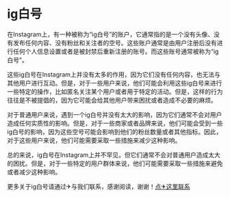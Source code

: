 # ig白号

在Instagram上，有一种被称为“ig白号”的账户，它通常指的是一个没有头像、没有发布任何内容、没有粉丝和关注者的空号。这些账户通常是由用户注册后没有进行任何个人信息设置或者是被封禁后重新注册的账号。而这些账号通常被称为“ig白号”。

这些ig白号在Instagram上并没有太多的作用，因为它们没有任何内容，也无法与其他用户进行互动。但是，对于一些用户来说，他们可能会利用这些ig白号来进行一些特定的操作，比如匿名关注某个用户或者用于特定的活动。但是，这样的行为往往是不被提倡的，因为它可能会给其他用户带来困扰或者造成不必要的麻烦。

对于普通用户来说，遇到一个ig白号并没有太大的影响，因为它们通常不会对用户造成任何实质性的影响。但是，对于一些商家或者品牌来说，他们可能会受到一些ig白号的影响，因为这些空号可能会影响到他们的粉丝数量或者其他指标。因此，对于这些用户来说，他们可能需要采取一些措施来减少这种影响。

总的来说，ig白号在Instagram上并不罕见，但它们通常不会对普通用户造成太大的困扰。但是，对于一些特定的用户群体来说，他们可能需要采取一些措施来避免或者减少这种影响。

更多关于ig白号请通过✈与我们联系，感谢阅读，谢谢！[点✈这里联系](https://bbs.k02.cc)